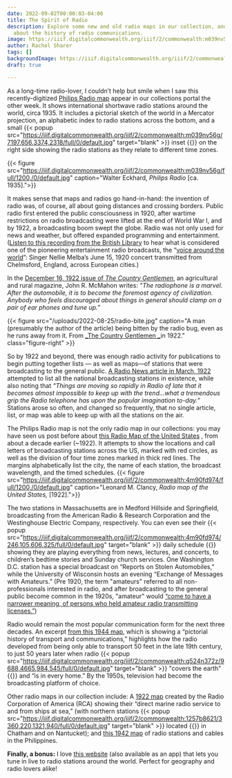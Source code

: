 ```yaml
---
date: 2022-09-02T00:00:03-04:00
title: The Spirit of Radio
description: Explore some new and old radio maps in our collection, and learn a bit
  about the history of radio communications.
image: https://iiif.digitalcommonwealth.org/iiif/2/commonwealth:m039nv56g/225,1645,6132,2891/1200,/0/default.jpg
author: Rachel Sharer
tags: []
backgroundImage: https://iiif.digitalcommonwealth.org/iiif/2/commonwealth:m039nv56g/225,1645,6132,2891/1200,/0/default.jpg
draft: true

---
```

As a long-time radio-lover, I couldn’t help but smile when I saw this recently-digitized [Philips Radio map](https://collections.leventhalmap.org/search/commonwealth:xs55q1091) appear in our collections portal the other week. It shows international shortwave radio stations around the world, circa 1935. It includes a pictorial sketch of the world in a Mercator projection, an alphabetic index to radio stations across the bottom, and a small {{< popup src="https://iiif.digitalcommonwealth.org/iiif/2/commonwealth:m039nv56g/7197,656,3374,2318/full/0/default.jpg"  target="blank" >}} inset {{</popup>}} on the right side showing the radio stations as they relate to different time zones.

{{< figure src="https://iiif.digitalcommonwealth.org/iiif/2/commonwealth:m039nv56g/full/1200,/0/default.jpg" caption="Walter Eckhard, _Philips Radio_ \[ca. 1935\].">}}

It makes sense that maps and radios go hand-in-hand: the invention of radio was, of course, all about going distances and crossing borders. Public radio first entered the public consciousness in 1920, after wartime restrictions on radio broadcasting were lifted at the end of World War I, and by 1922, a broadcasting boom swept the globe. Radio was not only used for news and weather, but offered expanded programming and entertainment. ([Listen to this recording from the British Library](https://www.bl.uk/collection-items/nellie-melba-singing-home-sweet-home) to hear what is considered one of the pioneering entertainment radio broadcasts, the “[voice around the world](https://earlyradiohistory.us/1920vox.htm)”: Singer Nellie Melba’s June 15, 1920 concert transmitted from Chelmsford, England, across European cities.)

In the [December 16, 1922 issue of _The Country Gentlemen_](https://babel.hathitrust.org/cgi/pt?id=osu.32435057764870&view=1up&seq=925&skin=2021), an agricultural and rural magazine, John R. McMahon writes: _"The radiophone is a marvel. After the automobile, it is to become the foremost agency of civilization. Anybody who feels discouraged about things in general should clamp on a pair of ear phones and tune up.”_

{{< figure src="/uploads/2022-08-25/radio-bite.jpg" caption="A man (presumably the author of the article) being bitten by the radio bug, even as he runs away from it. From [_The Country Gentlemen _](https://babel.hathitrust.org/cgi/pt?id=osu.32435057764870&view=1up&seq=925&skin=2021)in 1922." class="figure-right" >}}

So by 1922 and beyond, there was enough radio activity for publications to begin putting together lists — as well as maps—of stations that were broadcasting to the general public. [A Radio News article in March, 1922](https://earlyradiohistory.us/1922hear.htm) attempted to list all the national broadcasting stations in existence, while also noting that _“Things are moving so rapidly in Radio of late that it becomes almost impossible to keep up with the trend...what a tremendous grip the Radio telephone has upon the popular imagination to-day.”_ Stations arose so often, and changed so frequently, that no single article, list, or map was able to keep up with all the stations on the air.

The Philips Radio map is not the only radio map in our collections: you may have seen us post before about [this Radio Map of the United States](https://collections.leventhalmap.org/search/commonwealth:4m90fd96v) , from about a decade earlier (\~1922). It attempts to show the locations and call letters of broadcasting stations across the US, marked with red circles, as well as the division of four time zones marked in thick red lines. The margins alphabetically list the city, the name of each station, the broadcast wavelength, and the timed schedules. {{< figure src="https://iiif.digitalcommonwealth.org/iiif/2/commonwealth:4m90fd974/full/1200,/0/default.jpg" caption="Leonard M. Clancy, _Radio map of the United States,_ \[1922\].">}}

The two stations in Massachusetts are in Medford Hillside and Springfield, broadcasting from the American Radio & Research Corporation and the Westinghouse Electric Company, respectively. You can even see their {{< popup src="https://iiif.digitalcommonwealth.org/iiif/2/commonwealth:4m90fd974/246,105,606,325/full/0/default.jpg"  target="blank" >}} daily schedule {{</popup>}} showing they are playing everything from news, lectures, and concerts, to children’s bedtime stories and Sunday church services. One Washington D.C. station has a special broadcast on “Reports on Stolen Automobiles,” while the University of Wisconsin hosts an evening “Exchange of Messages with Amateurs.” (Pre 1920, the term "amateurs" referred to all non-professionals interested in radio, and after broadcasting to the general public become common in the 1920s, "amateur" would [“come to have a narrower meaning, of persons who held amateur radio transmitting licenses.”](https://earlyradiohistory.us/sec015.htm))

Radio would remain the most popular communication form for the next three decades. An excerpt [from this 1944 map](https://collections.leventhalmap.org/search/commonwealth:q524n371p), which is showing a “pictorial history of transport and communications,” highlights how the radio developed from being only able to transport 50 feet in the late 19th century, to just 50 years later when radio {{< popup src="https://iiif.digitalcommonwealth.org/iiif/2/commonwealth:q524n372z/9688,4665,984,545/full/0/default.jpg"  target="blank" >}} "covers the earth" {{</popup>}} and “is in every home.” By the 1950s, television had become the broadcasting platform of choice.

Other radio maps in our collection include: A [1922 map](https://collections.leventhalmap.org/search/commonwealth:1257b861r) created by the Radio Corporation of America (RCA) showing their “direct marine radio service to and from ships at sea,” (with northern stations {{< popup src="https://iiif.digitalcommonwealth.org/iiif/2/commonwealth:1257b8621/3360,220,1321,940/full/0/default.jpg"  target="blank" >}} located {{</popup>}} in Chatham and on Nantucket); and [this 1942 map](https://collections.leventhalmap.org/search/commonwealth:0z709771m) of radio stations and cables in the Philippines.

**Finally, a bonus:** I love [this website](http://radio.garden/visit/madison-wi/1UcAQN3y) (also available as an app) that lets you tune in live to radio stations around the world. Perfect for geography and radio lovers alike!